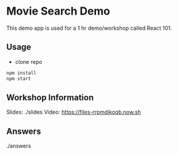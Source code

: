 # Movie Search Demo

This demo app is used for a 1 hr demo/workshop called React 101.

## Usage

* clone repo

``` sh
npm install
npm start
```

## Workshop Information

Slides: ./slides 
Video: https://files-rrpmdikoqb.now.sh

## Answers

./answers




